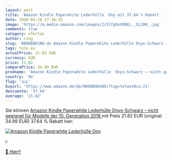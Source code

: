 ```yaml
---
layout: post
title: 'Amazon Kindle Paperwhite Lederhülle  Ony mit 37.64 % Rabatt'
date: 2020-04-16 17:36:33
image: 'https://m.media-amazon.com/images/I/51YgOuV00EL._SL200_.jpg'
comments: true
category: ofertas
author: ring
slug: 'B008BQH1NO-de Amazon Kindle Paperwhite Lederhülle Onyx-Schwarz – nicht...'
tags: tole.es
actualPrice: 21.82 EUR
currency: EUR
price: 21.82
comparePrice: 34.99 EUR
prodname: 'Amazon Kindle Paperwhite Lederhülle  Onyx-Schwarz – nicht geeignet für Modelle der 10. Generation  2018 '
country: 'de'
flag: '🇩🇪'
buyurl: 'https://www.amazon.de/dp/B008BQH1NO/?tag=tolees0ca-21'
descuento: '37.64'
average: '21.82'
---
```


Sie können [Amazon Kindle Paperwhite Lederhülle  Onyx-Schwarz – nicht geeignet für Modelle der 10. Generation  2018 ](https://www.amazon.de/dp/B008BQH1NO/?tag=tolees0ca-21) mit Preis 21.82 EUR (original: 34.99 EUR) 37.64 % Rabatt hier:

[![Amazon Kindle Paperwhite Lederhülle  Ony](https://m.media-amazon.com/images/I/51YgOuV00EL._SL200_.jpg)](https://www.amazon.de/dp/B008BQH1NO/?tag=tolees0ca-21)

ℹ️:


[🛒 Hier!!](https://www.amazon.de/dp/B008BQH1NO/?tag=tolees0ca-21)
